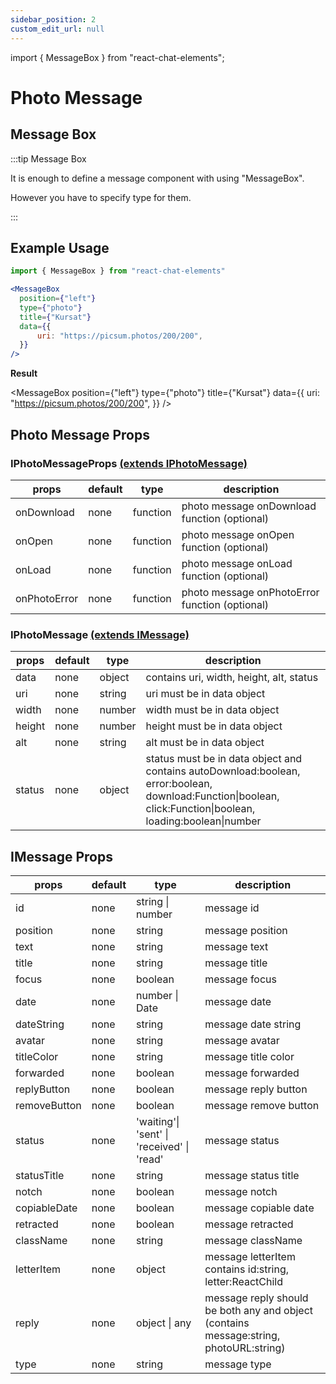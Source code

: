 ```yaml
---
sidebar_position: 2
custom_edit_url: null
---
```

import { MessageBox } from "react-chat-elements";

# Photo Message

## Message Box

:::tip Message Box

It is enough to define a message component with using "MessageBox".

However you have to specify type for them.

:::

<div style={{ color:"black", margin:"50px 0px"}}>
  <MessageBox
    position={"left"}
    type={"photo"}
    title={"Emre"}
    data={{
        uri: "https://picsum.photos/200/150",
    }}
  />
  <MessageBox
    position={"right"}
    type={"photo"}
    title={"Esra"}
    data={{
        uri: "https://picsum.photos/200/100",
    }}
  />
</div>

## Example Usage

```jsx
import { MessageBox } from "react-chat-elements"

<MessageBox
  position={"left"}
  type={"photo"}
  title={"Kursat"}
  data={{
      uri: "https://picsum.photos/200/200",
  }}
/>
```

**Result**

<MessageBox
  position={"left"}
  type={"photo"}
  title={"Kursat"}
  data={{
      uri: "https://picsum.photos/200/200",
  }}
/>

## Photo Message Props

### IPhotoMessageProps [(extends IPhotoMessage)](/docs/message-types/photo-message#iphotomessage-extends-imessage)

| props        | default | type     | description                                    |
|--------------|---------|----------|------------------------------------------------|
| onDownload   | none    | function | photo message onDownload function (optional)   |
| onOpen       | none    | function | photo message onOpen function (optional)       |
| onLoad       | none    | function | photo message onLoad function (optional)       |
| onPhotoError | none    | function | photo message onPhotoError function (optional) |

### IPhotoMessage [(extends IMessage)](/docs/message-types/photo-message#imessage-props)

| props  | default | type   | description                                                                                                                                                    |
|--------|---------|--------|----------------------------------------------------------------------------------------------------------------------------------------------------------------|
| data   | none    | object | contains uri, width, height, alt, status                                                                                                                       |
| uri    | none    | string | uri must be in data object                                                                                                                                     |
| width  | none    | number | width must be in data object                                                                                                                                   |
| height | none    | number | height must be in data object                                                                                                                                  |
| alt    | none    | string | alt must be in data object                                                                                                                                     |
| status | none    | object | status must be in data object and contains autoDownload:boolean,  error:boolean, download:Function\|boolean, click:Function\|boolean,  loading:boolean\|number |

## IMessage Props

| props        | default | type                                       | description                                                                            |
|--------------|---------|--------------------------------------------|----------------------------------------------------------------------------------------|
| id           | none    | string \| number                           | message id                                                                             |
| position     | none    | string                                     | message position                                                                       |
| text         | none    | string                                     | message text                                                                           |
| title        | none    | string                                     | message title                                                                          |
| focus        | none    | boolean                                    | message focus                                                                          |
| date         | none    | number \| Date                             | message date                                                                           |
| dateString   | none    | string                                     | message date string                                                                    |
| avatar       | none    | string                                     | message avatar                                                                         |
| titleColor   | none    | string                                     | message title color                                                                    |
| forwarded    | none    | boolean                                    | message forwarded                                                                      |
| replyButton  | none    | boolean                                    | message reply button                                                                   |
| removeButton | none    | boolean                                    | message remove button                                                                  |
| status       | none    | 'waiting'\| 'sent' \| 'received' \| 'read' | message status                                                                         |
| statusTitle  | none    | string                                     | message status title                                                                     |
| notch        | none    | boolean                                    | message notch                                                                          |
| copiableDate | none    | boolean                                    | message copiable date                                                                  |
| retracted    | none    | boolean                                    | message retracted                                                                      |
| className    | none    | string                                     | message className                                                                      |
| letterItem   | none    | object                                     | message letterItem contains id:string, letter:ReactChild                               |
| reply        | none    | object \| any                              | message reply should be both any and object (contains message:string, photoURL:string) |
| type         | none    | string                                     | message type                                                                           |